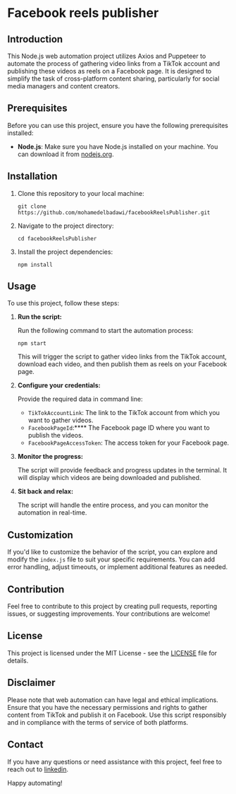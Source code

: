 # Facebook reels publisher

## Introduction

This Node.js web automation project utilizes Axios and Puppeteer to automate the process of gathering video links from a TikTok account and publishing these videos as reels on a Facebook page. It is designed to simplify the task of cross-platform content sharing, particularly for social media managers and content creators.

## Prerequisites

Before you can use this project, ensure you have the following prerequisites installed:

- **Node.js**: Make sure you have Node.js installed on your machine. You can download it from [nodejs.org](https://nodejs.org/).

## Installation

1. Clone this repository to your local machine:

   ```
   git clone https://github.com/mohamedelbadawi/facebookReelsPublisher.git
   ```

2. Navigate to the project directory:

   ```
   cd facebookReelsPublisher
   ```

3. Install the project dependencies:

   ```
   npm install
   ```

## Usage

To use this project, follow these steps:


1. **Run the script:**

   Run the following command to start the automation process:

   ```
   npm start
   ```

   This will trigger the script to gather video links from the TikTok account, download each video, and then publish them as reels on your Facebook page.
2. **Configure your credentials:**

   Provide the required data in command line:

   - `TikTokAccountLink`: The link to the TikTok account from which you want to gather videos.
   - `FacebookPageId`:**** The Facebook page ID where you want to publish the videos.
   - `FacebookPageAccessToken`: The access token for your Facebook page.


3. **Monitor the progress:**

   The script will provide feedback and progress updates in the terminal. It will display which videos are being downloaded and published.

4. **Sit back and relax:**

   The script will handle the entire process, and you can monitor the automation in real-time.

## Customization

If you'd like to customize the behavior of the script, you can explore and modify the `index.js` file to suit your specific requirements. You can add error handling, adjust timeouts, or implement additional features as needed.

## Contribution

Feel free to contribute to this project by creating pull requests, reporting issues, or suggesting improvements. Your contributions are welcome!

## License

This project is licensed under the MIT License - see the [LICENSE](LICENSE) file for details.

## Disclaimer

Please note that web automation can have legal and ethical implications. Ensure that you have the necessary permissions and rights to gather content from TikTok and publish it on Facebook. Use this script responsibly and in compliance with the terms of service of both platforms.

## Contact

If you have any questions or need assistance with this project, feel free to reach out to [linkedin](https://www.linkedin.com/in/mohamed-reda-elbadawi/).

Happy automating!